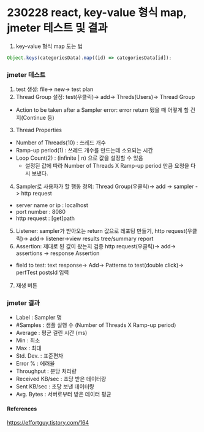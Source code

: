 # 230228 react, key-value 형식 map, jmeter 테스트 및 결과

1. key-value 형식 map 도는 법

```ts
Object.keys(categoriesData).map((id) => categoriesData[id]);
```

### jmeter 테스트

1. test 생성: file-> new-> test plan
2. Thread Group 설정: test(우클릭)-> add-> Threds(Users)-> Thread Group

- Action to be taken after a Sampler error: error return 됐을 때 어떻게 할 건지(Continue 등)

3. Thread Properties

- Number of Threads(10) : 쓰레드 개수
- Ramp-up period(1) : 쓰레드 개수를 만드는데 소요되는 시간
- Loop Count(2) : (infinite | n) 으로 값을 설정할 수 있음
  - 설정된 값에 따라 Number of Threads X Ramp-up period 만큼 요청을 다시 보낸다.

4. Sampler로 사용자가 할 행동 정의: Thread Group(우클릭)-> add -> sampler -> http request

- server name or ip : localhost
- port number : 8080
- http request : [get]path

5. Listener: sampler가 받아오는 return 값으로 레포팅 만들기,
   http request(우클릭)-> add-> listener->view results tree/summary report
6. Assertion: 제대로 된 값이 왔는지 검증
   http request(우클릭)-> add-> assertions -> response Assertion

- field to test: text response-> Add-> Patterns to test(double click)-> perfTest postsId 입력

7. 재생 버튼

### jmeter 결과

- Label : Sampler 명
- #Samples : 샘플 실행 수 (Number of Threads X Ramp-up period)
- Average : 평균 걸린 시간 (ms)
- Min : 최소
- Max : 최대
- Std. Dev. : 표준편차
- Error % : 에러율
- Throughput : 분당 처리량
- Received KB/sec : 초당 받은 데이터량
- Sent KB/sec : 초당 보낸 데이터량
- Avg. Bytes : 서버로부터 받은 데이터 평균

#### References

https://effortguy.tistory.com/164
